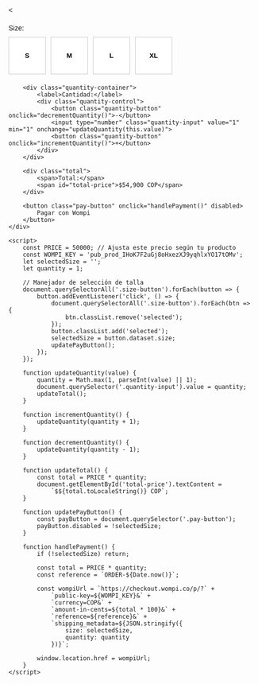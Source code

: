 <<!DOCTYPE html>
<html lang="es">
<head>
    <meta charset="UTF-8">
    <meta name="viewport" content="width=device-width, initial-scale=1.0">
    <title>Pasarela de Pago</title>
    <style>
        body {
            font-family: Arial, sans-serif;
            max-width: 500px;
            margin: 20px auto;
            padding: 20px;
        }
        .size-container {
            margin: 20px 0;
        }
        .size-grid {
            display: grid;
            grid-template-columns: repeat(6, 1fr);
            gap: 10px;
            margin-top: 10px;
        }
        .size-button {
            aspect-ratio: 1;
            border: 1px solid #ccc;
            background: white;
            cursor: pointer;
            font-weight: bold;
        }
        .size-button.selected {
            background: black;
            color: white;
        }
        .quantity-container {
            margin: 20px 0;
        }
        .quantity-control {
            display: flex;
            align-items: center;
            max-width: 150px;
            border: 1px solid #ccc;
            border-radius: 4px;
        }
        .quantity-button {
            padding: 10px 15px;
            background: none;
            border: none;
            cursor: pointer;
        }
        .quantity-input {
            width: 50px;
            text-align: center;
            border: none;
            border-left: 1px solid #ccc;
            border-right: 1px solid #ccc;
            padding: 5px;
        }
        .pay-button {
            width: 100%;
            padding: 15px;
            background: black;
            color: white;
            border: none;
            border-radius: 4px;
            cursor: pointer;
            font-size: 16px;
            margin-top: 20px;
        }
        .pay-button:disabled {
            background: #ccc;
            cursor: not-allowed;
        }
        .total {
            margin-top: 20px;
            padding-top: 20px;
            border-top: 1px solid #ccc;
            display: flex;
            justify-content: space-between;
            font-weight: bold;
        }
    </style>
</head>
<body>
    <div class="container">
        <div class="size-container">
            <label>Size:</label>
            <div class="size-grid">
                <button class="size-button" data-size="S">S</button>
                <button class="size-button" data-size="M">M</button>
                <button class="size-button" data-size="L">L</button>
                <button class="size-button" data-size="XL">XL</button>
            </div>
        </div>

        <div class="quantity-container">
            <label>Cantidad:</label>
            <div class="quantity-control">
                <button class="quantity-button" onclick="decrementQuantity()">-</button>
                <input type="number" class="quantity-input" value="1" min="1" onchange="updateQuantity(this.value)">
                <button class="quantity-button" onclick="incrementQuantity()">+</button>
            </div>
        </div>

        <div class="total">
            <span>Total:</span>
            <span id="total-price">$54,900 COP</span>
        </div>

        <button class="pay-button" onclick="handlePayment()" disabled>
            Pagar con Wompi
        </button>
    </div>

    <script>
        const PRICE = 50000; // Ajusta este precio según tu producto
        const WOMPI_KEY = 'pub_prod_IHoK7F2uGj8oHxezXJ9yqhlxYO17tOMv';
        let selectedSize = '';
        let quantity = 1;

        // Manejador de selección de talla
        document.querySelectorAll('.size-button').forEach(button => {
            button.addEventListener('click', () => {
                document.querySelectorAll('.size-button').forEach(btn => {
                    btn.classList.remove('selected');
                });
                button.classList.add('selected');
                selectedSize = button.dataset.size;
                updatePayButton();
            });
        });

        function updateQuantity(value) {
            quantity = Math.max(1, parseInt(value) || 1);
            document.querySelector('.quantity-input').value = quantity;
            updateTotal();
        }

        function incrementQuantity() {
            updateQuantity(quantity + 1);
        }

        function decrementQuantity() {
            updateQuantity(quantity - 1);
        }

        function updateTotal() {
            const total = PRICE * quantity;
            document.getElementById('total-price').textContent = 
                `$${total.toLocaleString()} COP`;
        }

        function updatePayButton() {
            const payButton = document.querySelector('.pay-button');
            payButton.disabled = !selectedSize;
        }

        function handlePayment() {
            if (!selectedSize) return;

            const total = PRICE * quantity;
            const reference = `ORDER-${Date.now()}`;
            
            const wompiUrl = `https://checkout.wompi.co/p/?` +
                `public-key=${WOMPI_KEY}&` +
                `currency=COP&` +
                `amount-in-cents=${total * 100}&` +
                `reference=${reference}&` +
                `shipping_metadata=${JSON.stringify({
                    size: selectedSize,
                    quantity: quantity
                })}`;

            window.location.href = wompiUrl;
        }
    </script>
</body>
</html>